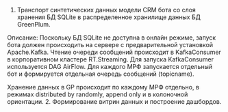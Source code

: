 1. Транспорт синтетических данных модели CRM бота со слоя хранения БД SQLite в распределенное хранилище данных БД GreenPlum.

Описание:
Поскольку БД SQLite не доступна в онлайн режиме, запуск бота должен происходить на сервере с предварительной установкой Apache.Kafka.
Чтение очереди сообщений происходит в KafkaConsumer в корпоративном кластере RT.Streaming. Для запуска KafkaConsumer используется DAG AirFlow.
Для каждого МРФ запускается отдельный бот и формируется отдельная очередь сообщений (topicname).

Хранение данных в GP происходит по каждому МРФ отдельно, в режимах distributed by randomly, append only и в колоночной ориентации.
2. Формирование витрин данных и построение дашбордов.